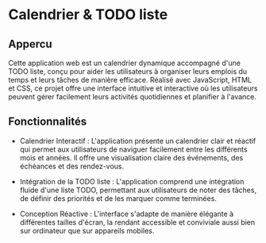# Calendrier & TODO liste

## Appercu
Cette application web est un calendrier dynamique accompagné d'une TODO liste, conçu pour aider les utilisateurs à organiser leurs emplois du temps et leurs tâches de manière efficace. Réalisé avec JavaScript, HTML et CSS, ce projet offre une interface intuitive et interactive où les utilisateurs peuvent gérer facilement leurs activités quotidiennes et planifier à l'avance.

## Fonctionnalités

- Calendrier Interactif : L'application présente un calendrier clair et réactif qui permet aux utilisateurs de naviguer facilement entre les différents mois et années. Il offre une visualisation claire des événements, des échéances et des rendez-vous.

- Intégration de la TODO liste : L'application comprend une intégration fluide d'une liste TODO, permettant aux utilisateurs de noter des tâches, de définir des priorités et de les marquer comme terminées.

- Conception Réactive : L'interface s'adapte de manière élégante à différentes tailles d'écran, la rendant accessible et conviviale aussi bien sur ordinateur que sur appareils mobiles.
